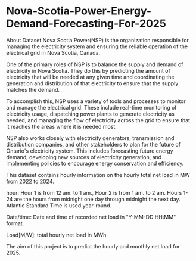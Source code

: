 # Nova-Scotia-Power-Energy-Demand-Forecasting-For-2025
About Dataset
Nova Scotia Power(NSP) is the organization responsible for managing the electricity system and ensuring the reliable operation of the electrical grid in Nova Scotia, Canada.

One of the primary roles of NSP is to balance the supply and demand of electricity in Nova Scotia. They do this by predicting the amount of electricity that will be needed at any given time and coordinating the generation and distribution of that electricity to ensure that the supply matches the demand.

To accomplish this, NSP uses a variety of tools and processes to monitor and manage the electrical grid. These include real-time monitoring of electricity usage, dispatching power plants to generate electricity as needed, and managing the flow of electricity across the grid to ensure that it reaches the areas where it is needed most.

NSP also works closely with electricity generators, transmission and distribution companies, and other stakeholders to plan for the future of Ontario's electricity system. This includes forecasting future energy demand, developing new sources of electricity generation, and implementing policies to encourage energy conservation and efficiency.

This dataset contains hourly information on the hourly total net load in MW from 2022 to 2024.

hour: Hour 1 is from 12 am. to 1 am., Hour 2 is from 1 am. to 2 am. Hours 1-24 are the hours from midnight one day through midnight the next day. Atlantic Standard Time is used year-round.

Date/time: Date and time of recorded net load in "Y-MM-DD HH:MM" format.

Load[M/W]: total hourly net load in MWh

The aim of this project is to predict the hourly and monthly net load for 2025.
